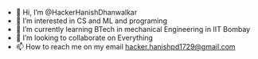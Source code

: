- 👋 Hi, I’m @HackerHanishDhanwalkar
- 👀 I’m interested in CS and ML and programing
- 🌱 I’m currently learning BTech in mechanical Engineering in IIT Bombay
- 💞️ I’m looking to collaborate on Everything 
- 📫 How to reach me on my email hacker.hanishpd1729@gmail.com

<!---
HackerHanishDhanwalkar/HackerHanishDhanwalkar is a ✨ special ✨ repository because its `README.md` (this file) appears on your GitHub profile.
You can click the Preview link to take a look at your changes.
--->
